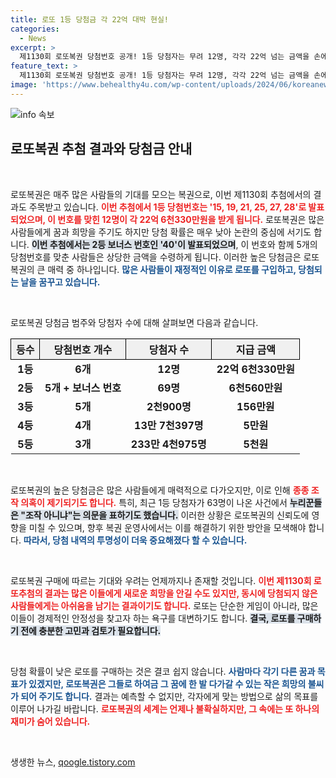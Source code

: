 ```yaml
---
title: 로또 1등 당첨금 각 22억 대박 현실!
categories:
  - News
excerpt: >
  제1130회 로또복권 당첨번호 공개! 1등 당첨자는 무려 12명, 각각 22억 넘는 금액을 손에 쥐게 된다. 조작 논란 속에서 이어진 행운의 주인공들은 누구일까? 클릭해서 확인하세요!
feature_text: >
  제1130회 로또복권 당첨번호 공개! 1등 당첨자는 무려 12명, 각각 22억 넘는 금액을 손에 쥐게 된다. 조작 논란 속에서 이어진 행운의 주인공들은 누구일까? 클릭해서 확인하세요!
image: 'https://www.behealthy4u.com/wp-content/uploads/2024/06/koreanews.jpg'
---
```


<p><img src="https://www.behealthy4u.com/wp-content/uploads/2024/06/koreanews.jpg" alt="info 속보" /></p>

<h2 data-ke-size="size26">로또복권 추첨 결과와 당첨금 안내</h2>

<p data-ke-size="size16">&nbsp;</p>

<p>로또복권은 매주 많은 사람들의 기대를 모으는 복권으로, 이번 제1130회 추첨에서의 결과도 주목받고 있습니다. <b><span style="color: #ee2323;">이번 추첨에서 1등 당첨번호는 '15, 19, 21, 25, 27, 28'로 발표되었으며, 이 번호를 맞힌 12명이 각 22억 6천330만원을 받게 됩니다.</span></b> 로또복권은 많은 사람들에게 꿈과 희망을 주기도 하지만 당첨 확률은 매우 낮아 논란의 중심에 서기도 합니다. <b><span style="background-color: #21538527;">이번 추첨에서는 2등 보너스 번호인 '40'이 발표되었으며</span></b>, 이 번호와 함께 5개의 당첨번호를 맞춘 사람들은 상당한 금액을 수령하게 됩니다. 이러한 높은 당첨금은 로또복권의 큰 매력 중 하나입니다. <b><span style="color: #1a5490;">많은 사람들이 재정적인 이유로 로또를 구입하고, 당첨되는 날을 꿈꾸고 있습니다.</span></b></p>

<p data-ke-size="size16">&nbsp;</p>

<p>로또복권 당첨금 범주와 당첨자 수에 대해 살펴보면 다음과 같습니다.</p>

<table style="width: 100%; border-collapse: collapse;">
    <tr>
        <th style="border: 1px solid #000; text-align: center; background-color: #f0f0f0;">등수</th>
        <th style="border: 1px solid #000; text-align: center; background-color: #f0f0f0;">당첨번호 개수</th>
        <th style="border: 1px solid #000; text-align: center; background-color: #f0f0f0;">당첨자 수</th>
        <th style="border: 1px solid #000; text-align: center; background-color: #f0f0f0;">지급 금액</th>
    </tr>
    <tr>
        <td style="text-align: center; height: 17px;"><b>1등</b></td>
        <td style="text-align: center; height: 17px;"><b>6개</b></td>
        <td style="text-align: center; height: 17px;"><b>12명</b></td>
        <td style="text-align: center; height: 17px;"><b>22억 6천330만원</b></td>
    </tr>
    <tr>
        <td style="text-align: center; height: 17px;"><b>2등</b></td>
        <td style="text-align: center; height: 17px;"><b>5개 + 보너스 번호</b></td>
        <td style="text-align: center; height: 17px;"><b>69명</b></td>
        <td style="text-align: center; height: 17px;"><b>6천560만원</b></td>
    </tr>
    <tr>
        <td style="text-align: center; height: 17px;"><b>3등</b></td>
        <td style="text-align: center; height: 17px;"><b>5개</b></td>
        <td style="text-align: center; height: 17px;"><b>2천900명</b></td>
        <td style="text-align: center; height: 17px;"><b>156만원</b></td>
    </tr>
    <tr>
        <td style="text-align: center; height: 17px;"><b>4등</b></td>
        <td style="text-align: center; height: 17px;"><b>4개</b></td>
        <td style="text-align: center; height: 17px;"><b>13만 7천397명</b></td>
        <td style="text-align: center; height: 17px;"><b>5만원</b></td>
    </tr>
    <tr>
        <td style="text-align: center; height: 17px;"><b>5등</b></td>
        <td style="text-align: center; height: 17px;"><b>3개</b></td>
        <td style="text-align: center; height: 17px;"><b>233만 4천975명</b></td>
        <td style="text-align: center; height: 17px;"><b>5천원</b></td>
    </tr>
</table>

<p data-ke-size="size16">&nbsp;</p>

<p>로또복권의 높은 당첨금은 많은 사람들에게 매력적으로 다가오지만, 이로 인해 <b><span style="color: #ee2323;">종종 조작 의혹이 제기되기도 합니다.</span></b> 특히, 최근 1등 당첨자가 63명이 나온 사건에서 <b><span style="background-color: #21538527;">누리꾼들은 "조작 아니냐"는 의문을 표하기도 했습니다.</span></b> 이러한 상황은 로또복권의 신뢰도에 영향을 미칠 수 있으며, 향후 복권 운영사에서는 이를 해결하기 위한 방안을 모색해야 합니다. <b><span style="color: #1a5490;">따라서, 당첨 내역의 투명성이 더욱 중요해졌다 할 수 있습니다.</span></b></p>

<p data-ke-size="size16">&nbsp;</p>

<p>로또복권 구매에 따르는 기대와 우려는 언제까지나 존재할 것입니다. <b><span style="color: #ee2323;">이번 제1130회 로또추첨의 결과는 많은 이들에게 새로운 희망을 안길 수도 있지만, 동시에 당첨되지 않은 사람들에게는 아쉬움을 남기는 결과이기도 합니다.</span></b> 로또는 단순한 게임이 아니라, 많은 이들이 경제적인 안정성을 찾고자 하는 욕구를 대변하기도 합니다. <b><span style="background-color: #21538527;">결국, 로또를 구매하기 전에 충분한 고민과 검토가 필요합니다.</span></b></p>

<p data-ke-size="size16">&nbsp;</p>

<p>당첨 확률이 낮은 로또를 구매하는 것은 결코 쉽지 않습니다. <b><span style="color: #1a5490;">사람마다 각기 다른 꿈과 목표가 있겠지만, 로또복권은 그들로 하여금 그 꿈에 한 발 다가갈 수 있는 작은 희망의 불씨가 되어 주기도 합니다.</span></b> 결과는 예측할 수 없지만, 각자에게 맞는 방법으로 삶의 목표를 이루어 나가길 바랍니다. <b><span style="color: #ee2323;">로또복권의 세계는 언제나 불확실하지만, 그 속에는 또 하나의 재미가 숨어 있습니다.</span></b></p>

<p data-ke-size="size16">&nbsp;</p>
생생한 뉴스, <a href="https://qoogle.tistory.com" rel="dofollow">qoogle.tistory.com</a>


